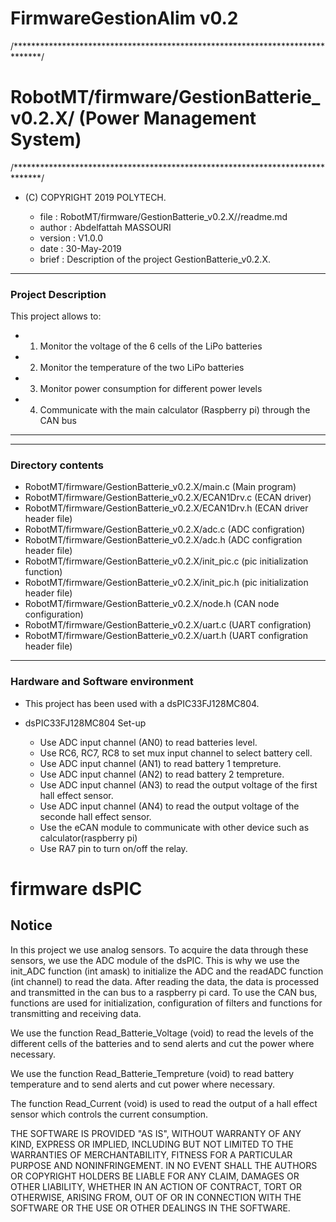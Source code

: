 # FirmwareGestionAlim v0.2
/******************************************************************************/
# RobotMT/firmware/GestionBatterie_v0.2.X/ (Power Management System)
/******************************************************************************/
* (C) COPYRIGHT 2019 POLYTECH.

  * file    : RobotMT/firmware/GestionBatterie_v0.2.X//readme.md
  * author  : Abdelfattah MASSOURI
  * version : V1.0.0
  * date    : 30-May-2019
  * brief   : Description of the project GestionBatterie_v0.2.X.

******************************************************************************

### Project Description

This project allows to:
  - 1) Monitor the voltage of the 6 cells of the LiPo batteries
  - 2) Monitor the temperature of the two LiPo batteries
  - 3) Monitor power consumption for different power levels
  - 4) Communicate with the main calculator (Raspberry pi) through the CAN bus

______________________________________________________________________________

______________________________________________________________________________

### Directory contents

  - RobotMT/firmware/GestionBatterie_v0.2.X/main.c                        (Main program)
  - RobotMT/firmware/GestionBatterie_v0.2.X/ECAN1Drv.c                    (ECAN driver)
  - RobotMT/firmware/GestionBatterie_v0.2.X/ECAN1Drv.h                    (ECAN driver header file)
  - RobotMT/firmware/GestionBatterie_v0.2.X/adc.c                         (ADC configration)
  - RobotMT/firmware/GestionBatterie_v0.2.X/adc.h			  (ADC configration header file)
  - RobotMT/firmware/GestionBatterie_v0.2.X/init_pic.c 			  (pic initialization function)
  - RobotMT/firmware/GestionBatterie_v0.2.X/init_pic.h                    (pic initialization header file)
  - RobotMT/firmware/GestionBatterie_v0.2.X/node.h                        (CAN node configuration)
  - RobotMT/firmware/GestionBatterie_v0.2.X/uart.c			  (UART configration)
  - RobotMT/firmware/GestionBatterie_v0.2.X/uart.h                        (UART configration header file)
______________________________________________________________________________

### Hardware and Software environment 

  - This project has been used with a dsPIC33FJ128MC804.

  - dsPIC33FJ128MC804 Set-up
    - Use ADC input channel (AN0) to read batteries level.
	- Use RC6, RC7, RC8 to set mux input channel to select battery cell.
    - Use ADC input channel (AN1) to read battery 1 tempreture.
	- Use ADC input channel (AN2) to read battery 2 tempreture.
    - Use ADC input channel (AN3) to read the output voltage of the first hall effect sensor.
    - Use ADC input channel (AN4) to read the output voltage of the seconde hall effect sensor.
    - Use the eCAN module to communicate with other device such as calculator(raspberry pi)
    - Use RA7 pin to turn on/off the relay.
    
firmware dsPIC
==============

## Notice

In this project we use analog sensors. To acquire the data through these sensors, we use the ADC module of the dsPIC.
This is why we use the init_ADC function (int amask) to initialize the ADC and the readADC function (int channel) to read the data.
After reading the data, the data is processed and transmitted in the can bus to a raspberry pi card.
To use the CAN bus, functions are used for initialization, configuration of filters and functions for transmitting and receiving data.

We use the function Read_Batterie_Voltage (void) to read the levels of the different cells of the batteries and to send alerts and cut the power
where necessary.

We use the function Read_Batterie_Tempreture (void) to read battery temperature and to send alerts and cut power
where necessary.

The function Read_Current (void) is used to read the output of a hall effect sensor which controls the current consumption.

THE SOFTWARE IS PROVIDED "AS IS", WITHOUT WARRANTY OF ANY KIND, EXPRESS OR IMPLIED, INCLUDING BUT NOT LIMITED TO THE WARRANTIES OF MERCHANTABILITY, 
FITNESS FOR A PARTICULAR PURPOSE AND NONINFRINGEMENT. IN NO EVENT SHALL THE AUTHORS OR COPYRIGHT HOLDERS BE LIABLE FOR ANY CLAIM, DAMAGES OR OTHER LIABILITY, 
WHETHER IN AN ACTION OF CONTRACT, TORT OR OTHERWISE, ARISING FROM, OUT OF OR IN CONNECTION WITH THE SOFTWARE OR THE USE OR OTHER DEALINGS IN THE SOFTWARE.
